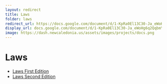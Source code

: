 ```yaml
---
layout: redirect
title: Laws
folder: laws
redirect_url: https://docs.google.com/document/d/1-KpRa0El13C30-Ja_eWoHg6q2QqbmYqCP-fwYFHNaqU/edit?usp=drivesdk
display_url: docs.google.com/document/d/1-KpRa0El13C30-Ja_eWoHg6q2QqbmYqCP-fwYFHNaqU/
image: https://dash.newcaledonia.us/assets/images/projects/docs.png
---
```


# Laws

- [Laws First Edition](v1/)
- [Laws Second Edition](v2/)